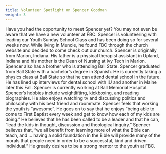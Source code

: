 ```yaml
---
title: Volunteer Spotlight on Spencer Goodman
weight: 3
---
```


Have you had the opportunity to meet Spencer yet? You may not even be aware that we have a new volunteer at FBC. Spencer is volunteering with leading our Youth Sunday School Class and has been doing so for several weeks now. While living in Muncie, he found FBC through the church website and decided to come check out our church.
Spencer is originally from Marion, Indiana. His father is a physical therapist assistant in Upland, Indiana and his mother is the Dean of Nursing at Ivy Tech in Marion. Spencer also has a brother who is attending Ball State.
Spencer graduated from Ball State with a bachelor’s degree in Spanish. He is currently taking a physics class at Ball State so that he can attend dental school in the future. He has lined up interviews for dental school with IU and another in Maine later this Fall.
Spencer is currently working at Ball Memorial Hospital. Spencer’s hobbies include weightlifting, kickboxing, and reading biographies. He also enjoys watching tv and discussing politics and philosophy with his best friend and roommate.
Spencer feels that working the youth is “awesome”. He goes on to say that he enjoys “being able to come to First Baptist every week and get to know how each of my kids are doing.” He believes that he has been called to be a leader and that he can, “lead the kids in thought, discussion and theological inquiry.” Spencer believes that, “we all benefit from learning more of what the Bible can teach, and … having a solid foundation in the Bible will provide many of the morals that people need in order to be a successful, kind and driven individual.” He greatly desires to be a strong mentor to the youth at FBC.